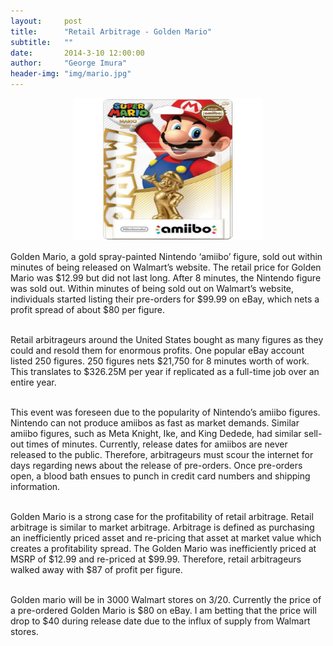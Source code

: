 ```yaml
---
layout:     post
title:      "Retail Arbitrage - Golden Mario"
subtitle:   ""
date:       2014-3-10 12:00:00
author:     "George Imura"
header-img: "img/mario.jpg"
---
```


<div id="wrapper" style="width:100%; text-align:center">
<img src="/img/mario.jpg" style="width:304px;height:228px">
</div>

<p>
Golden Mario, a gold spray-painted Nintendo ‘amiibo’ figure, sold out within minutes of being released on Walmart’s website.  The retail price for Golden Mario was $12.99 but did not last long.  After 8 minutes, the Nintendo figure was sold out.  Within minutes of being sold out on Walmart’s website, individuals started listing their pre-orders for $99.99 on eBay, which nets a profit spread of about $80 per figure. <br><br>

Retail arbitrageurs around the United States bought as many figures as they could and resold them for enormous profits.  One popular eBay account listed 250 figures.  250 figures nets $21,750 for 8 minutes worth of work.  This translates to $326.25M per year if replicated as a full-time job over an entire year. <br><br>

This event was foreseen due to the popularity of Nintendo’s amiibo figures.  Nintendo can not produce amiibos as fast as market demands.  Similar amiibo figures, such as Meta Knight, Ike, and King Dedede, had similar sell-out times of minutes.  Currently, release dates for amiibos are never released to the public.  Therefore, arbitrageurs must scour the internet for days regarding news about the release of pre-orders.  Once pre-orders open, a blood bath ensues to punch in credit card numbers and shipping information. <br><br>

Golden Mario is a strong case for the profitability of retail arbitrage.  Retail arbitrage is similar to market arbitrage.  Arbitrage is defined as purchasing an inefficiently priced asset and re-pricing that asset at market value which creates a profitability spread.  The Golden Mario was inefficiently priced at MSRP of $12.99 and re-priced at $99.99.  Therefore, retail arbitrageurs walked away with $87 of profit per figure. <br><br>

Golden mario will be in 3000 Walmart stores on 3/20.  Currently the price of a pre-ordered Golden Mario is $80 on eBay.  I am betting that the price will drop to $40 during release date due to the influx of supply from Walmart stores.


</p>

